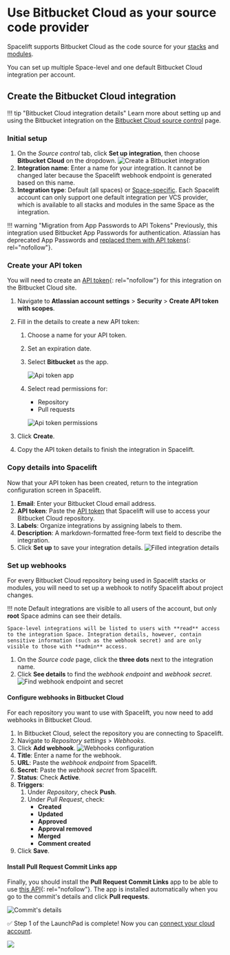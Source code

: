 # Use Bitbucket Cloud as your source code provider

Spacelift supports Bitbucket Cloud as the code source for your [stacks](../../concepts/stack/README.md) and [modules](../../vendors/terraform/module-registry.md).

You can set up multiple Space-level and one default Bitbucket Cloud integration per account.

## Create the Bitbucket Cloud integration

!!! tip "Bitbucket Cloud integration details"
    Learn more about setting up and using the Bitbucket integration on the [Bitbucket Cloud source control](../../integrations/source-control/bitbucket-cloud.md) page.

### Initial setup

1. On the _Source control_ tab, click **Set up integration**, then choose **Bitbucket Cloud** on the dropdown.
    ![Create a Bitbucket integration](<../../assets/screenshots/Bitbucket-cloud-form.png>)
2. **Integration name**: Enter a name for your integration. It cannot be changed later because the Spacelift webhook endpoint is generated based on this name.
3. **Integration type**: Default (all spaces) or [Space-specific](../../concepts/spaces/README.md). Each Spacelift account can only support one default integration per VCS provider, which is available to all stacks and modules in the same Space as the integration.

!!! warning "Migration from App Passwords to API Tokens"
    Previously, this integration used Bitbucket App Passwords for authentication. Atlassian has deprecated App Passwords and [replaced them with API tokens](https://www.atlassian.com/blog/bitbucket/bitbucket-cloud-transitions-to-api-tokens-enhancing-security-with-app-password-deprecation){: rel="nofollow"}.

### Create your API token

You will need to create an [API token](https://support.atlassian.com/bitbucket-cloud/docs/using-api-tokens){: rel="nofollow"} for this integration on the Bitbucket Cloud site.

1. Navigate to **Atlassian account settings** > **Security** > **Create API token with scopes**.
2. Fill in the details to create a new API token:
    1. Choose a name for your API token.
    2. Set an expiration date.
    3. Select **Bitbucket** as the app.

        ![Api token app](<../../assets/screenshots/api-token-app.png>)

    4. Select read permissions for:
        - Repository
        - Pull requests

        ![Api token permissions](<../../assets/screenshots/api-token-permissions.png>)

3. Click **Create**.
4. Copy the API token details to finish the integration in Spacelift.

### Copy details into Spacelift

Now that your API token has been created, return to the integration configuration screen in Spacelift.

1. **Email**: Enter your Bitbucket Cloud email address.
2. **API token**: Paste the [API token](#create-your-api-token) that Spacelift will use to access your Bitbucket Cloud repository.
3. **Labels**: Organize integrations by assigning labels to them.
4. **Description**: A markdown-formatted free-form text field to describe the integration.
5. Click **Set up** to save your integration details.
    ![Filled integration details](<../../assets/screenshots/Bitbucket-cloud-form-filled.png>)

### Set up webhooks

For every Bitbucket Cloud repository being used in Spacelift stacks or modules, you will need to set up a webhook to notify Spacelift about project changes.

!!! note
    Default integrations are visible to all users of the account, but only **root** Space admins can see their details.

    Space-level integrations will be listed to users with **read** access to the integration Space. Integration details, however, contain sensitive information (such as the webhook secret) and are only visible to those with **admin** access.

1. On the _Source code_ page, click the **three dots** next to the integration name.
2. Click **See details** to find the _webhook endpoint_ and _webhook secret_.
    ![Find webhook endpoint and secret](<../../assets/screenshots/Bitbucket-cloud-integration-details.png>)

#### Configure webhooks in Bitbucket Cloud

For each repository you want to use with Spacelift, you now need to add webhooks in Bitbucket Cloud.

1. In Bitbucket Cloud, select the repository you are connecting to Spacelift.
2. Navigate to _Repository settings_ > _Webhooks_.
3. Click **Add webhook**.
    ![Webhooks configuration](<../../assets/screenshots/bitbucket-cloud-webhook-settings.png>)
4. **Title**: Enter a name for the webhook.
5. **URL**: Paste the _webhook endpoint_ from Spacelift.
6. **Secret**: Paste the _webhook secret_ from Spacelift.
7. **Status**: Check **Active**.
8. **Triggers**:
      1. Under _Repository_, check **Push**.
      2. Under _Pull Request_, check:
         - **Created**
         - **Updated**
         - **Approved**
         - **Approval removed**
         - **Merged**
         - **Comment created**
9. Click **Save**.

#### Install Pull Request Commit Links app

Finally, you should install the **Pull Request Commit Links** app to be able to use [this API](https://developer.atlassian.com/bitbucket/api/2/reference/resource/repositories/%7Bworkspace%7D/%7Brepo_slug%7D/commit/%7Bcommit%7D/pullrequests){: rel="nofollow"}. The app is installed automatically when you go to the commit's details and click **Pull requests**.

![Commit's details](<../../assets/screenshots/Screenshot from 2021-06-15 11-19-56.png>)

✅ Step 1 of the LaunchPad is complete! Now you can [connect your cloud account](../integrate-cloud/README.md).

![](<../../assets/screenshots/getting-started/source-code/Launchpad-step-1-complete.png>)
